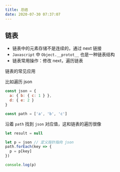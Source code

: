 ```yaml
---
title: 总结
date: 2020-07-30 07:37:07
---
```


## 链表

- 链表中的元素存储不是连续的，通过 next 链接
- `Javascript` 中 `Object.__protot__` 也是一种链表结构
- 链表常用操作：修改 next，遍历链表

<span class='mgreen'>链表的常见应用</span>

比如遍历 json

```js
const json = {
  a: { b: { c: 1 } },
  d: { e: 2 }
}

const path = ['a', 'b', 'c']
```

沿着 `path` 找到 `json` 对应值，这和链表的遍历很像

```js
let result = null

let p = json // 定义指针指向 json
path.forEach(key => {
  p = p[key]
})

console.log(p)
```

